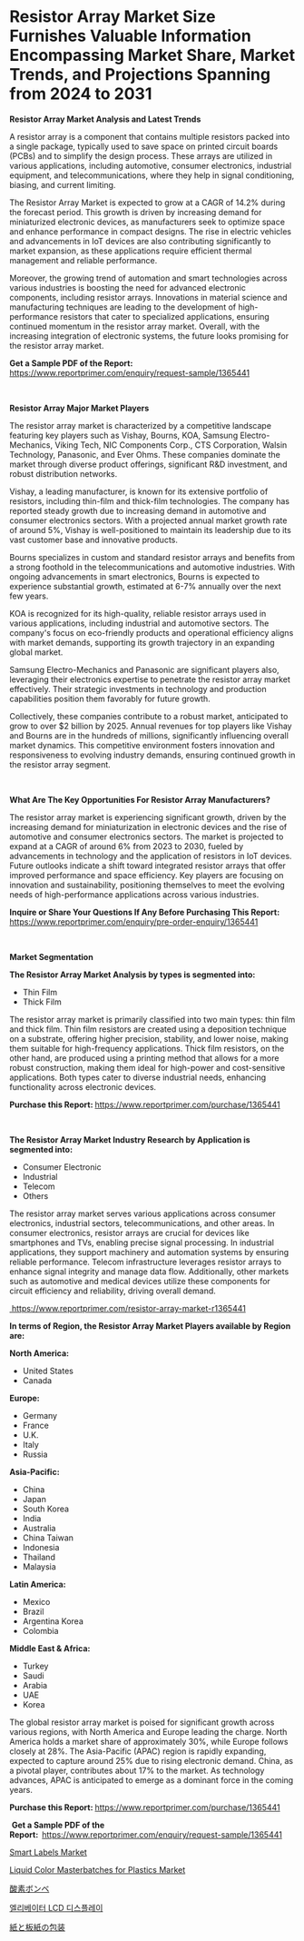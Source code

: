 <p><h1>Resistor Array Market Size Furnishes Valuable Information Encompassing Market Share, Market Trends, and Projections Spanning from 2024 to 2031</h1></p><p><strong>Resistor Array Market Analysis and Latest Trends</strong></p>
<p><p>A resistor array is a component that contains multiple resistors packed into a single package, typically used to save space on printed circuit boards (PCBs) and to simplify the design process. These arrays are utilized in various applications, including automotive, consumer electronics, industrial equipment, and telecommunications, where they help in signal conditioning, biasing, and current limiting.</p><p>The Resistor Array Market is expected to grow at a CAGR of 14.2% during the forecast period. This growth is driven by increasing demand for miniaturized electronic devices, as manufacturers seek to optimize space and enhance performance in compact designs. The rise in electric vehicles and advancements in IoT devices are also contributing significantly to market expansion, as these applications require efficient thermal management and reliable performance.</p><p>Moreover, the growing trend of automation and smart technologies across various industries is boosting the need for advanced electronic components, including resistor arrays. Innovations in material science and manufacturing techniques are leading to the development of high-performance resistors that cater to specialized applications, ensuring continued momentum in the resistor array market. Overall, with the increasing integration of electronic systems, the future looks promising for the resistor array market.</p></p>
<p><strong>Get a Sample PDF of the Report:&nbsp;</strong> <a href="https://www.reportprimer.com/enquiry/request-sample/1365441">https://www.reportprimer.com/enquiry/request-sample/1365441</a></p>
<p>&nbsp;</p>
<p><strong>Resistor Array Major Market Players</strong></p>
<p><p>The resistor array market is characterized by a competitive landscape featuring key players such as Vishay, Bourns, KOA, Samsung Electro-Mechanics, Viking Tech, NIC Components Corp., CTS Corporation, Walsin Technology, Panasonic, and Ever Ohms. These companies dominate the market through diverse product offerings, significant R&D investment, and robust distribution networks.</p><p>Vishay, a leading manufacturer, is known for its extensive portfolio of resistors, including thin-film and thick-film technologies. The company has reported steady growth due to increasing demand in automotive and consumer electronics sectors. With a projected annual market growth rate of around 5%, Vishay is well-positioned to maintain its leadership due to its vast customer base and innovative products.</p><p>Bourns specializes in custom and standard resistor arrays and benefits from a strong foothold in the telecommunications and automotive industries. With ongoing advancements in smart electronics, Bourns is expected to experience substantial growth, estimated at 6-7% annually over the next few years.</p><p>KOA is recognized for its high-quality, reliable resistor arrays used in various applications, including industrial and automotive sectors. The company's focus on eco-friendly products and operational efficiency aligns with market demands, supporting its growth trajectory in an expanding global market.</p><p>Samsung Electro-Mechanics and Panasonic are significant players also, leveraging their electronics expertise to penetrate the resistor array market effectively. Their strategic investments in technology and production capabilities position them favorably for future growth.</p><p>Collectively, these companies contribute to a robust market, anticipated to grow to over $2 billion by 2025. Annual revenues for top players like Vishay and Bourns are in the hundreds of millions, significantly influencing overall market dynamics. This competitive environment fosters innovation and responsiveness to evolving industry demands, ensuring continued growth in the resistor array segment.</p></p>
<p>&nbsp;</p>
<p><strong>What Are The Key Opportunities For Resistor Array Manufacturers?</strong></p>
<p><p>The resistor array market is experiencing significant growth, driven by the increasing demand for miniaturization in electronic devices and the rise of automotive and consumer electronics sectors. The market is projected to expand at a CAGR of around 6% from 2023 to 2030, fueled by advancements in technology and the application of resistors in IoT devices. Future outlooks indicate a shift toward integrated resistor arrays that offer improved performance and space efficiency. Key players are focusing on innovation and sustainability, positioning themselves to meet the evolving needs of high-performance applications across various industries.</p></p>
<p><strong>Inquire or Share Your Questions If Any Before Purchasing This Report:</strong> <a href="https://www.reportprimer.com/enquiry/pre-order-enquiry/1365441">https://www.reportprimer.com/enquiry/pre-order-enquiry/1365441</a></p>
<p>&nbsp;</p>
<p><strong>Market Segmentation</strong></p>
<p><strong>The Resistor Array Market Analysis by types is segmented into:</strong></p>
<p><ul><li>Thin Film</li><li>Thick Film</li></ul></p>
<p><p>The resistor array market is primarily classified into two main types: thin film and thick film. Thin film resistors are created using a deposition technique on a substrate, offering higher precision, stability, and lower noise, making them suitable for high-frequency applications. Thick film resistors, on the other hand, are produced using a printing method that allows for a more robust construction, making them ideal for high-power and cost-sensitive applications. Both types cater to diverse industrial needs, enhancing functionality across electronic devices.</p></p>
<p><strong>Purchase this Report:&nbsp;</strong><a href="https://www.reportprimer.com/purchase/1365441">https://www.reportprimer.com/purchase/1365441</a></p>
<p>&nbsp;</p>
<p><strong>The Resistor Array Market Industry Research by Application is segmented into:</strong></p>
<p><ul><li>Consumer Electronic</li><li>Industrial</li><li>Telecom</li><li>Others</li></ul></p>
<p><p>The resistor array market serves various applications across consumer electronics, industrial sectors, telecommunications, and other areas. In consumer electronics, resistor arrays are crucial for devices like smartphones and TVs, enabling precise signal processing. In industrial applications, they support machinery and automation systems by ensuring reliable performance. Telecom infrastructure leverages resistor arrays to enhance signal integrity and manage data flow. Additionally, other markets such as automotive and medical devices utilize these components for circuit efficiency and reliability, driving overall demand.</p></p>
<p><a href="https://www.reportprimer.com/resistor-array-market-r1365441">&nbsp;https://www.reportprimer.com/resistor-array-market-r1365441</a></p>
<p><strong>In terms of Region, the Resistor Array Market Players available by Region are:</strong></p>
<p>
    <p> <strong> North America: </strong>
        <ul>
            <li>United States</li>
            <li>Canada</li>
        </ul>
        </p> 
    <p> <strong> Europe: </strong>
        <ul>
            <li>Germany</li>
            <li>France</li>
            <li>U.K.</li>
            <li>Italy</li>
            <li>Russia</li>
        </ul>
        </p> 
    <p> <strong> Asia-Pacific: </strong>
        <ul>
            <li>China</li>
            <li>Japan</li>
            <li>South Korea</li>
            <li>India</li>
            <li>Australia</li>
            <li>China Taiwan</li>
            <li>Indonesia</li>
            <li>Thailand</li>
            <li>Malaysia</li>
        </ul>
        </p> 
    <p> <strong> Latin America: </strong>
        <ul>
            <li>Mexico</li>
            <li>Brazil</li>
            <li>Argentina Korea</li>
            <li>Colombia</li>
        </ul>
        </p> 
    <p> <strong> Middle East & Africa: </strong>
        <ul>
            <li>Turkey</li>
            <li>Saudi</li>
            <li>Arabia</li>
            <li>UAE</li>
            <li>Korea</li>
        </ul>
    </p>
    </p>
<p><p>The global resistor array market is poised for significant growth across various regions, with North America and Europe leading the charge. North America holds a market share of approximately 30%, while Europe follows closely at 28%. The Asia-Pacific (APAC) region is rapidly expanding, expected to capture around 25% due to rising electronic demand. China, as a pivotal player, contributes about 17% to the market. As technology advances, APAC is anticipated to emerge as a dominant force in the coming years.</p></p>
<p><strong>Purchase this Report: </strong><a href="https://www.reportprimer.com/purchase/1365441">https://www.reportprimer.com/purchase/1365441</a></p>
<p>&nbsp;<strong>Get a Sample PDF of the Report:&nbsp;&nbsp;</strong><a href="https://www.reportprimer.com/enquiry/request-sample/1365441">https://www.reportprimer.com/enquiry/request-sample/1365441</a></p>
<p><strong></strong></p>
<p><p><a href="https://www.linkedin.com/pulse/smart-labels-market-size-type-eas-labelsrfid-labelssensing-o8wxe?trackingId=Ow8swdewT%2FCPXyDKQXF7ZA%3D%3D">Smart Labels Market</a></p><p><a href="https://issuu.com/reportprime-2/docs/liquid-color-masterbatches-for-plas_47804edc41ec3c">Liquid Color Masterbatches for Plastics Market</a></p><p><a href="https://medium.com/@mandysw5k1a/%E9%85%B8%E7%B4%A0%E3%82%B7%E3%83%AA%E3%83%B3%E3%83%80%E3%83%BC%E5%B8%82%E5%A0%B4%E3%81%AE%E6%9C%AA%E6%9D%A5%E3%81%AE%E8%BB%8C%E9%81%93-2031%E5%B9%B4%E3%81%BE%E3%81%A7%E3%81%AE%E6%96%B0%E8%88%88%E5%B8%82%E5%A0%B4%E3%81%AE%E5%8B%95%E5%90%91%E3%81%A8%E4%BA%88%E6%B8%AC-8cbbbccc561e?postPublishedType=repub">酸素ボンベ</a></p><p><a href="https://medium.com/@jordymiller25/%EC%97%98%EB%A6%AC%EB%B2%A0%EC%9D%B4%ED%84%B0-lcd-%EB%94%94%EC%8A%A4%ED%94%8C%EB%A0%88%EC%9D%B4-%EC%82%B0%EC%97%85-%EB%B6%80%EB%AC%B8-%EC%8B%9C%EC%9E%A5-%EB%8F%99%ED%96%A5-%EB%B0%8F-%EB%AF%B8%EB%9E%98-%EC%8B%9C%EB%82%98%EB%A6%AC%EC%98%A4-2024-2031-897c0f3a4314?postPublishedType=repub">엘리베이터 LCD 디스플레이</a></p><p><a href="https://medium.com/@mandysw5k1a/%E4%BB%A5%E4%B8%8B%E3%81%AE%E6%96%87%E3%82%92%E6%97%A5%E6%9C%AC%E8%AA%9E%E3%81%AB%E7%BF%BB%E8%A8%B3%E3%81%97%E3%81%BE%E3%81%99-%E4%B8%96%E7%95%8C%E3%81%AE%E7%B4%99%E3%81%8A%E3%82%88%E3%81%B3%E6%AE%B5%E3%83%9C%E3%83%BC%E3%83%AB%E5%8C%85%E8%A3%85%E5%B8%82%E5%A0%B4%E3%81%AE%E5%8C%85%E6%8B%AC%E7%9A%84%E5%88%86%E6%9E%90-%E6%88%90%E9%95%B7%E3%83%88%E3%83%AC%E3%83%B3%E3%83%89%E3%81%A8%E5%B8%82%E5%A0%B4%E4%BA%88%E6%B8%AC-2024-2031-882304acf7da?postPublishedType=repub">紙と板紙の包装</a></p></p>